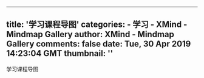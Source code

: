
---
title: '学习课程导图'
categories: 
    - 学习
    - XMind - Mindmap Gallery
author: XMind - Mindmap Gallery
comments: false
date: Tue, 30 Apr 2019 14:23:04 GMT
thumbnail: ''
---

<div>   
学习课程导图  
</div>
            